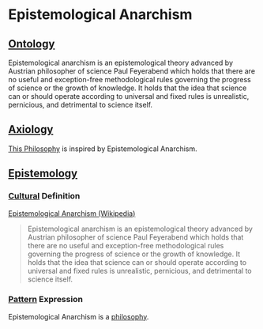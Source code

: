# Epistemological Anarchism

## [Ontology](./ontology.md)

Epistemological anarchism is an epistemological theory advanced by Austrian philosopher of science Paul Feyerabend which holds that there are no useful and exception-free methodological rules governing the progress of science or the growth of knowledge. It holds that the idea that science can or should operate according to universal and fixed rules is unrealistic, pernicious, and detrimental to science itself.

## [Axiology](./axiology.md)

[This Philosophy](./this-philosophy.md) is inspired by Epistemological Anarchism.

## [Epistemology](./epistemology.md)

### [Cultural](./culture.md) Definition

<a href="http://en.wikipedia.org/wiki/Epistemological_anarchism" target="_blank">Epistemological Anarchism (Wikipedia)</a>

> Epistemological anarchism is an epistemological theory advanced by Austrian philosopher of science Paul Feyerabend which holds that there are no useful and exception-free methodological rules governing the progress of science or the growth of knowledge. It holds that the idea that science can or should operate according to universal and fixed rules is unrealistic, pernicious, and detrimental to science itself.

### [Pattern](./pattern.md) Expression

Epistemological Anarchism is a [philosophy](./philosophy.md).
